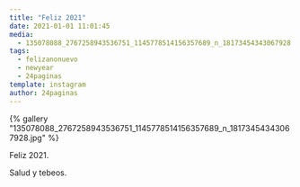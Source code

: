 ```yaml
---
title: "Feliz 2021"
date: 2021-01-01 11:01:45
media: 
  - 135078088_2767258943536751_1145778514156357689_n_18173454343067928.jpg
tags: 
  - felizanonuevo
  - newyear
  - 24paginas
template: instagram
author: 24paginas
---
```


{% gallery "135078088_2767258943536751_1145778514156357689_n_18173454343067928.jpg" %}

Feliz 2021.

Salud y tebeos.
